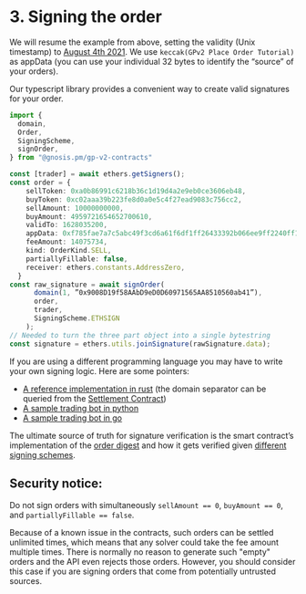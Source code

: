 # 3. Signing the order

We will resume the example from above, setting the validity (Unix timestamp) to [August 4th 2021](https://www.epochconverter.com/?q=1628035200). We use `keccak(GPv2 Place Order Tutorial)` as appData (you can use your individual 32 bytes to identify the “source” of your orders).

Our typescript library provides a convenient way to create valid signatures for your order.

```typescript
import {
  domain,
  Order,
  SigningScheme,
  signOrder,
} from "@gnosis.pm/gp-v2-contracts"

const [trader] = await ethers.getSigners();
const order = {
    sellToken: 0xa0b86991c6218b36c1d19d4a2e9eb0ce3606eb48,
    buyToken: 0xc02aaa39b223fe8d0a0e5c4f27ead9083c756cc2,
    sellAmount: 10000000000,
    buyAmount: 4959721654652700610,
    validTo: 1628035200,
    appData: 0xf785fae7a7c5abc49f3cd6a61f6df1ff26433392b066ee9ff2240ff1eb7ab6e4,
    feeAmount: 14075734,
    kind: OrderKind.SELL,
    partiallyFillable: false,
    receiver: ethers.constants.AddressZero,
  }
const raw_signature = await signOrder(
      domain(1, ”0x9008D19f58AAbD9eD0D60971565AA8510560ab41”),
      order,
      trader,
      SigningScheme.ETHSIGN
    );
// Needed to turn the three part object into a single bytestring
const signature = ethers.utils.joinSignature(rawSignature.data);
```

If you are using a different programming language you may have to write your own signing logic. Here are some pointers:

- [A reference implementation in rust](https://github.com/gnosis/gp-v2-services/blob/d76f23b867e8dbb201f51736c9666e9b18d1086e/model/src/order.rs#L166) (the domain separator can be queried from the [Settlement Contract](https://etherscan.io/address/0x9008D19f58AAbD9eD0D60971565AA8510560ab41#readContract))
- [A sample trading bot in python](https://pastebin.com/cKXUz0SW)
- [A sample trading bot in go](https://pastebin.com/r787C2wT)

The ultimate source of truth for signature verification is the smart contract’s implementation of the [order digest](https://github.com/gnosis/gp-v2-contracts/blob/main/src/contracts/libraries/GPv2Order.sol#L134) and how it gets verified given [different signing schemes](https://github.com/gnosis/gp-v2-contracts/blob/main/src/contracts/mixins/GPv2Signing.sol#L141).

## **Security notice:**&#x20;

Do not sign orders with simultaneously `sellAmount == 0`, `buyAmount == 0`, and `partiallyFillable == false`.&#x20;

Because of a known issue in the contracts, such orders can be settled unlimited times, which means that any solver could take the fee amount multiple times. There is normally no reason to generate such "empty" orders and the API even rejects those orders. However, you should consider this case if you are signing orders that come from potentially untrusted sources.
